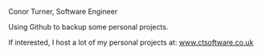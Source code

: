 Conor Turner, Software Engineer

Using Github to backup some personal projects.

If interested, I host a lot of my personal projects at: www.ctsoftware.co.uk
